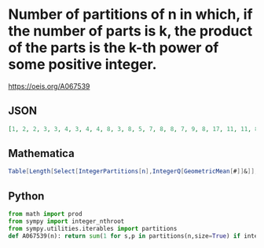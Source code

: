 # Number of partitions of n in which, if the number of parts is k, the product of the parts is the k\-th power of some positive integer\.
https://oeis.org/A067539
## JSON
```JSON
[1, 2, 2, 3, 3, 4, 3, 4, 4, 8, 3, 8, 5, 7, 8, 8, 7, 9, 8, 17, 11, 11, 8, 16, 17, 17, 14, 18, 17, 26, 19, 24, 20, 30, 28, 32, 27, 37, 35, 48, 37, 45, 37, 51, 51, 58, 50, 64, 62, 83, 73, 84, 69, 91, 89, 101, 97, 116, 111, 136, 123, 142, 138, 160, 161, 181, 171, 205, 199, 231, 221]
```
## Mathematica
```Mathematica
Table[Length[Select[IntegerPartitions[n],IntegerQ[GeometricMean[#]]&]],{n,30}] (* _Gus Wiseman_, Jul 19 2019 *)
```
## Python
```Python
from math import prod
from sympy import integer_nthroot
from sympy.utilities.iterables import partitions
def A067539(n): return sum(1 for s,p in partitions(n,size=True) if integer_nthroot(prod(a**b for a, b in p.items()),s)[1]) # _Chai Wah Wu_, Sep 24 2023
```
